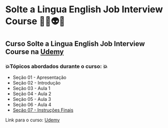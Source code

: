 # Solte a Lingua English Job Interview Course 👨‍💻👽🤯
## Curso Solte a Lingua English Job Interview Course na [Udemy](https://www.udemy.com/course/soltealingua_englishjobinterviewcourse/)
### 💥Tópicos abordados durante o curso: 💥
- Seção 01 - Apresentação
- Seção 02 - Introdução
- Seção 03 - Aula 1
- Seção 04 - Aula 2
- Seção 05 - Aula 3
- Seção 06 - Aula 4
- [Seção 07 - Instruções Finais](https://github.com/romulovieira777/Solte_a_Lingua_English_Job_Interview_Course/tree/master/Section_07_Instrucoes_finais)

Link para o curso: [Udemy](https://www.udemy.com/course/soltealingua_englishjobinterviewcourse/)
